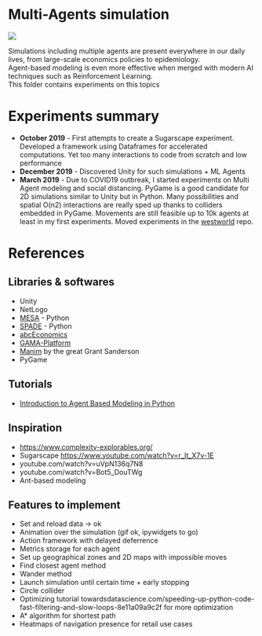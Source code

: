 # Multi-Agents simulation
![](https://thumbs.gfycat.com/EvergreenGenuineAmethystgemclam-size_restricted.gif)

Simulations including multiple agents are present everywhere in our daily lives, from large-scale economics policies to epidemiology. <br>
Agent-based modeling is even more effective when merged with modern AI techniques such as Reinforcement Learning. <br>
This folder contains experiments on this topics

# Experiments summary
- **October 2019** - First attempts to create a Sugarscape experiment. Developed a framework using Dataframes for accelerated computations. Yet too many interactions to code from scratch and low performance
- **December 2019** - Discovered Unity for such simulations + ML Agents
- **March 2019** - Due to COVID19 outbreak, I started experiments on Multi Agent modeling and social distancing. PyGame is a good candidate for 2D simulations similar to Unity but in Python. Many possibilities and spatial O(n2) interactions are really sped up thanks to colliders embedded in PyGame. Movements are still feasible up to 10k agents at least in my first experiments.  Moved experiments in the [westworld](https://github.com/TheoLvs/westworld) repo. 


# References
## Libraries & softwares
- Unity
- NetLogo
- [MESA](https://github.com/projectmesa/mesa) - Python
- [SPADE](https://spade-mas.readthedocs.io/en/latest/readme.html) - Python
- [abcEconomics](https://abce.readthedocs.io/en/master/)
- [GAMA-Platform](https://gama-platform.github.io/)
- [Manim](https://github.com/3b1b/manim) by the great Grant Sanderson
- PyGame

## Tutorials
- [Introduction to Agent Based Modeling in Python](https://towardsdatascience.com/introduction-to-mesa-agent-based-modeling-in-python-bcb0596e1c9a)

## Inspiration
- https://www.complexity-explorables.org/
- Sugarscape https://www.youtube.com/watch?v=r_It_X7v-1E
- youtube.com/watch?v=uVpN136q7N8
- youtube.com/watch?v=Bot5_DouTWg
- Ant-based modeling

## Features to implement
- Set and reload data -> ok
- Animation over the simulation (gif ok, ipywidgets to go)
- Action framework with delayed deferrence
- Metrics storage for each agent
- Set up geographical zones and 2D maps with impossible moves
- Find closest agent method
- Wander method
- Launch simulation until certain time + early stopping
- Circle collider
- Optimizing tutorial towardsdatascience.com/speeding-up-python-code-fast-filtering-and-slow-loops-8e11a09a9c2f for more optimization
- A* algorithm for shortest path
- Heatmaps of navigation presence for retail use cases